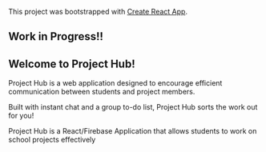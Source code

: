 This project was bootstrapped with [Create React App](https://github.com/facebookincubator/create-react-app).
## Work in Progress!!

## Welcome to Project Hub!

Project Hub is a web application designed to encourage efficient communication between students and project members.

Built with instant chat and a group to-do list, Project Hub sorts the work out for you!

Project Hub is a React/Firebase Application that allows students to work on school projects effectively
